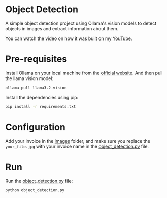 # Object Detection
A simple object detection project using Ollama's vision models to detect objects in images and extract information about them.

You can watch the video on how it was built on my [YouTube](https://youtu.be/ZZHWLXyZHlA?si=nRnxMuhEmvQ4kPxc&t=673).

# Pre-requisites
Install Ollama on your local machine from the [official website](https://ollama.com/). And then pull the llama vision model:

```bash
ollama pull llama3.2-vision
```

Install the dependencies using pip:

```bash
pip install -r requirements.txt
```

# Configuration 
Add your invoice in the [images](images) folder, and make sure you replace the `your_file.jpg` with your invoice name in the [object_detection.py](object_detection.py) file.

# Run
Run the [object_detection.py](object_detection.py) file:

```bash
python object_detection.py
``` 